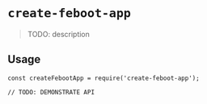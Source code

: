 # `create-feboot-app`

> TODO: description

## Usage

```
const createFebootApp = require('create-feboot-app');

// TODO: DEMONSTRATE API
```
